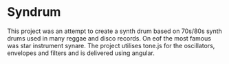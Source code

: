 # Syndrum

This project was an attempt to create a synth drum based on 70s/80s synth drums used in many reggae and disco records. On eof the most famous was star instrument synare. The project utilises tone.js for the oscillators, envelopes and filters and is delivered using angular.
